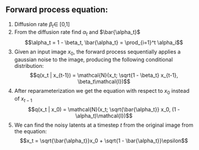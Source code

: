 ## **Forward process equation:**

1. Diffusion rate $\beta_t \in$ [0,1]
2. From the diffusion rate find $\alpha_t$ and $\bar{\alpha_t}$
   $$\alpha_t = 1 - \beta_t, \bar{\alpha_t} = \prod_{i=1}^t \alpha_i$$
3. Given an input image $x_0$, the forward process sequentially applies a gaussian noise to the image, producing the following conditional distribution:
   $$q(x_t | x_{t-1}) = \mathcal{N}(x_t; \sqrt{1 - \beta_t} x_{t-1}, \beta_t\mathcal{I})$$
4. After reparameterization we get the equation with respect to $x_0$ instead of $x_{t-1}$
   $$q(x_t | x_0) = \mathcal{N}(x_t; \sqrt{\bar{\alpha_t}} x_0, (1 - \alpha_t)\mathcal{I})$$
6. We can find the noisy latents at a timestep $t$ from the original image from the equation:
   $$x_t = \sqrt{\bar{\alpha_t}}x_0 + \sqrt{1 - \bar{\alpha_t}}\epsilon$$

